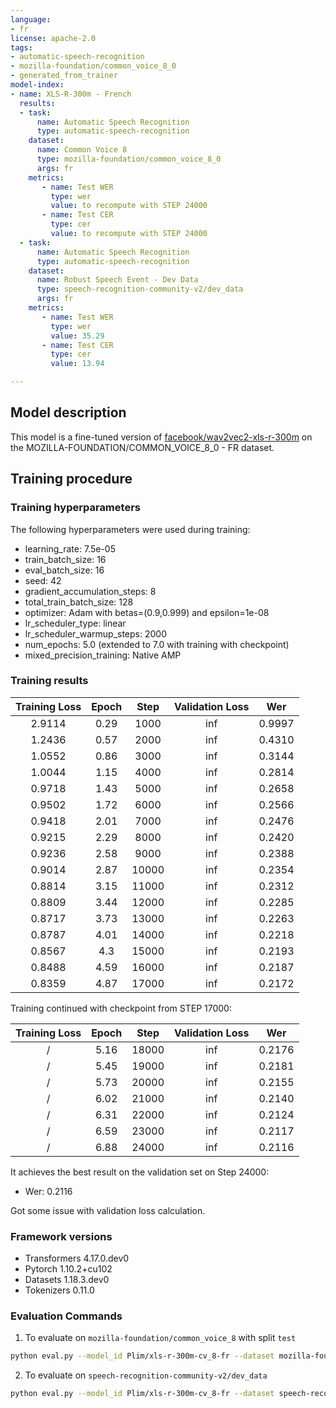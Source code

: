```yaml
---
language:
- fr
license: apache-2.0
tags:
- automatic-speech-recognition
- mozilla-foundation/common_voice_8_0
- generated_from_trainer
model-index:
- name: XLS-R-300m - French
  results:
  - task:
      name: Automatic Speech Recognition 
      type: automatic-speech-recognition
    dataset:
      name: Common Voice 8
      type: mozilla-foundation/common_voice_8_0
      args: fr
    metrics:
       - name: Test WER
         type: wer
         value: to recompute with STEP 24000
       - name: Test CER
         type: cer
         value: to recompute with STEP 24000
  - task:
      name: Automatic Speech Recognition
      type: automatic-speech-recognition
    dataset:
      name: Robust Speech Event - Dev Data
      type: speech-recognition-community-v2/dev_data
      args: fr
    metrics:
       - name: Test WER
         type: wer
         value: 35.29
       - name: Test CER
         type: cer
         value: 13.94

---
```


## Model description

This model is a fine-tuned version of [facebook/wav2vec2-xls-r-300m](https://huggingface.co/facebook/wav2vec2-xls-r-300m) on the MOZILLA-FOUNDATION/COMMON_VOICE_8_0 - FR dataset.

## Training procedure

### Training hyperparameters

The following hyperparameters were used during training:
- learning_rate: 7.5e-05
- train_batch_size: 16
- eval_batch_size: 16
- seed: 42
- gradient_accumulation_steps: 8
- total_train_batch_size: 128
- optimizer: Adam with betas=(0.9,0.999) and epsilon=1e-08
- lr_scheduler_type: linear
- lr_scheduler_warmup_steps: 2000
- num_epochs: 5.0 (extended to 7.0 with training with checkpoint)
- mixed_precision_training: Native AMP

### Training results

| Training Loss | Epoch | Step  | Validation Loss | Wer    |
|:-------------:|:-----:|:-----:|:---------------:|:------:|
| 2.9114        | 0.29  | 1000  | inf             | 0.9997 |
| 1.2436        | 0.57  | 2000  | inf             | 0.4310 |
| 1.0552        | 0.86  | 3000  | inf             | 0.3144 |
| 1.0044        | 1.15  | 4000  | inf             | 0.2814 |
| 0.9718        | 1.43  | 5000  | inf             | 0.2658 |
| 0.9502        | 1.72  | 6000  | inf             | 0.2566 |
| 0.9418        | 2.01  | 7000  | inf             | 0.2476 |
| 0.9215        | 2.29  | 8000  | inf             | 0.2420 |
| 0.9236        | 2.58  | 9000  | inf             | 0.2388 |
| 0.9014        | 2.87  | 10000 | inf             | 0.2354 |
| 0.8814        | 3.15  | 11000 | inf             | 0.2312 |
| 0.8809        | 3.44  | 12000 | inf             | 0.2285 |
| 0.8717        | 3.73  | 13000 | inf             | 0.2263 |
| 0.8787        | 4.01  | 14000 | inf             | 0.2218 |
| 0.8567        | 4.3   | 15000 | inf             | 0.2193 |
| 0.8488        | 4.59  | 16000 | inf             | 0.2187 |
| 0.8359        | 4.87  | 17000 | inf             | 0.2172 |

Training continued with checkpoint from STEP 17000:

| Training Loss | Epoch | Step  | Validation Loss | Wer    |
|:-------------:|:-----:|:-----:|:---------------:|:------:|
| /             | 5.16  | 18000 | inf             | 0.2176 |
| /             | 5.45  | 19000 | inf             | 0.2181 |
| /             | 5.73  | 20000 | inf             | 0.2155 |
| /             | 6.02  | 21000 | inf             | 0.2140 |
| /             | 6.31  | 22000 | inf             | 0.2124 |
| /             | 6.59  | 23000 | inf             | 0.2117 |
| /             | 6.88  | 24000 | inf             | 0.2116 |


It achieves the best result on the validation set on Step 24000:
- Wer: 0.2116

Got some issue with validation loss calculation.

### Framework versions

- Transformers 4.17.0.dev0
- Pytorch 1.10.2+cu102
- Datasets 1.18.3.dev0
- Tokenizers 0.11.0

### Evaluation Commands
1. To evaluate on `mozilla-foundation/common_voice_8` with split `test`

```bash
python eval.py --model_id Plim/xls-r-300m-cv_8-fr --dataset mozilla-foundation/common_voice_8_0 --config fr --split test
```

2. To evaluate on `speech-recognition-community-v2/dev_data`

```bash
python eval.py --model_id Plim/xls-r-300m-cv_8-fr --dataset speech-recognition-community-v2/dev_data --config fr --split validation --chunk_length_s 5.0 --stride_length_s 1.0
```
